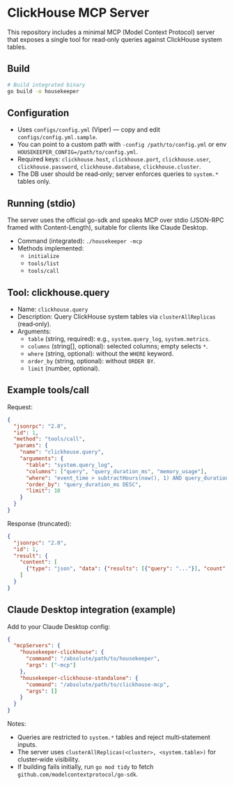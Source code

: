# ClickHouse MCP Server

This repository includes a minimal MCP (Model Context Protocol) server that exposes a single tool for read‑only queries against ClickHouse system tables.

## Build

```bash
# Build integrated binary
go build -o housekeeper

```

## Configuration

- Uses `configs/config.yml` (Viper) — copy and edit `configs/config.yml.sample`.
- You can point to a custom path with `-config /path/to/config.yml` or env `HOUSEKEEPER_CONFIG=/path/to/config.yml`.
- Required keys: `clickhouse.host`, `clickhouse.port`, `clickhouse.user`, `clickhouse.password`, `clickhouse.database`, `clickhouse.cluster`.
- The DB user should be read‑only; server enforces queries to `system.*` tables only.

## Running (stdio)

The server uses the official go-sdk and speaks MCP over stdio (JSON-RPC framed with Content-Length), suitable for clients like Claude Desktop.

- Command (integrated): `./housekeeper -mcp`
- Methods implemented:
  - `initialize`
  - `tools/list`
  - `tools/call`

## Tool: clickhouse.query

- Name: `clickhouse.query`
- Description: Query ClickHouse system tables via `clusterAllReplicas` (read‑only).
- Arguments:
  - `table` (string, required): e.g., `system.query_log`, `system.metrics`.
  - `columns` (string[], optional): selected columns; empty selects `*`.
  - `where` (string, optional): without the `WHERE` keyword.
  - `order_by` (string, optional): without `ORDER BY`.
  - `limit` (number, optional).

## Example tools/call

Request:
```json
{
  "jsonrpc": "2.0",
  "id": 1,
  "method": "tools/call",
  "params": {
    "name": "clickhouse.query",
    "arguments": {
      "table": "system.query_log",
      "columns": ["query", "query_duration_ms", "memory_usage"],
      "where": "event_time > subtractHours(now(), 1) AND query_duration_ms > 1000",
      "order_by": "query_duration_ms DESC",
      "limit": 10
    }
  }
}
```

Response (truncated):
```json
{
  "jsonrpc": "2.0",
  "id": 1,
  "result": {
    "content": [
      {"type": "json", "data": {"results": [{"query": "..."}], "count": 10}}
    ]
  }
}
```

## Claude Desktop integration (example)

Add to your Claude Desktop config:
```json
{
  "mcpServers": {
    "housekeeper-clickhouse": {
      "command": "/absolute/path/to/housekeeper",
      "args": ["-mcp"]
    },
    "housekeeper-clickhouse-standalone": {
      "command": "/absolute/path/to/clickhouse-mcp",
      "args": []
    }
  }
}
```

Notes:
- Queries are restricted to `system.*` tables and reject multi‑statement inputs.
- The server uses `clusterAllReplicas(<cluster>, <system.table>)` for cluster‑wide visibility.
- If building fails initially, run `go mod tidy` to fetch `github.com/modelcontextprotocol/go-sdk`.
